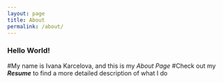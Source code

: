 ```yaml
---
layout: page
title: About
permalink: /about/
---
```

### Hello World!

#My name is Ivana Karcelova, and this is my *About Page*
#Check out my ***Resume*** to find a more detailed description of what I do 
